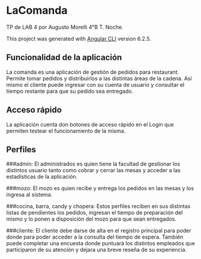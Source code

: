 # LaComanda
TP de LAB 4 por Augusto Morelli 4°B T. Noche.

This project was generated with [Angular CLI](https://github.com/angular/angular-cli) version 6.2.5.


## Funcionalidad de la aplicación

La comanda es una aplicación de gestión de pedidos para restaurant.
Permite tomar pedidos y distribuirlos a las distintas áreas de la cadena. Así mismo el cliente puede ingresar con su cuenta de usuario y consultar el tiempo restante para que su pedido sea entregado.

## Acceso rápido

La aplicación cuenta don botones de acceso rápido en el Login que permiten testear el funcionamiento de la misma.

## Perfiles

###admin: El administrados es quien tiene la facultad de gestionar los distintos usuario tanto como cobrar y cerrar las mesas y acceder a las estadísticas de la aplicación. 

###mozo: El mozo es quien recibe y entrega los pedidos en las mesas y los ingresa al sistema. 

###cocina, barra, candy y chopera: Estos perfiles reciben en sus distintas listas de pendientes los pedidos, ingresan el tiempo de preparación del mismo y lo ponen a disposición del mozo para que sean entregados.

###cliente: El cliente debe darse de alta en el registro principal para poder donde para poder acceder a la consulta del tiempo de espera. También puede completar una encuesta donde puntuará los distintos empleados que participaron de su atención y dejara una breve reseña de su experiencia.

